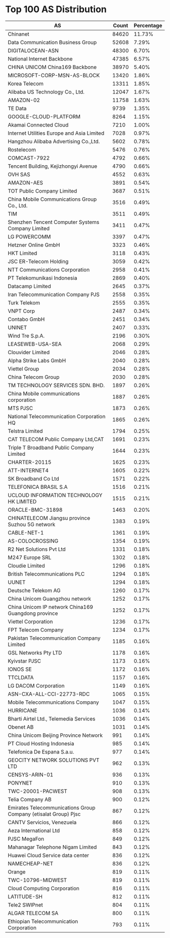 # Top 100 AS Distribution
| AS | Count | Percentage |
|----|----|----|
| Chinanet | 84620 | 11.73% |
| Data Communication Business Group | 52608 | 7.29% |
| DIGITALOCEAN-ASN | 48300 | 6.70% |
| National Internet Backbone | 47385 | 6.57% |
| CHINA UNICOM China169 Backbone | 38970 | 5.40% |
| MICROSOFT-CORP-MSN-AS-BLOCK | 13420 | 1.86% |
| Korea Telecom | 13311 | 1.85% |
| Alibaba US Technology Co., Ltd. | 12047 | 1.67% |
| AMAZON-02 | 11758 | 1.63% |
| TE Data | 9739 | 1.35% |
| GOOGLE-CLOUD-PLATFORM | 8264 | 1.15% |
| Akamai Connected Cloud | 7210 | 1.00% |
| Internet Utilities Europe and Asia Limited | 7028 | 0.97% |
| Hangzhou Alibaba Advertising Co.,Ltd. | 5602 | 0.78% |
| Rostelecom | 5476 | 0.76% |
| COMCAST-7922 | 4792 | 0.66% |
| Tencent Building, Kejizhongyi Avenue | 4790 | 0.66% |
| OVH SAS | 4552 | 0.63% |
| AMAZON-AES | 3891 | 0.54% |
| TOT Public Company Limited | 3687 | 0.51% |
| China Mobile Communications Group Co., Ltd. | 3516 | 0.49% |
| TIM | 3511 | 0.49% |
| Shenzhen Tencent Computer Systems Company Limited | 3411 | 0.47% |
| LG POWERCOMM | 3397 | 0.47% |
| Hetzner Online GmbH | 3323 | 0.46% |
| HKT Limited | 3118 | 0.43% |
| JSC ER-Telecom Holding | 3059 | 0.42% |
| NTT Communications Corporation | 2958 | 0.41% |
| PT Telekomunikasi Indonesia | 2869 | 0.40% |
| Datacamp Limited | 2645 | 0.37% |
| Iran Telecommunication Company PJS | 2558 | 0.35% |
| Turk Telekom | 2555 | 0.35% |
| VNPT Corp | 2487 | 0.34% |
| Contabo GmbH | 2451 | 0.34% |
| UNINET | 2407 | 0.33% |
| Wind Tre S.p.A. | 2196 | 0.30% |
| LEASEWEB-USA-SEA | 2068 | 0.29% |
| Clouvider Limited | 2046 | 0.28% |
| Alpha Strike Labs GmbH | 2040 | 0.28% |
| Viettel Group | 2034 | 0.28% |
| China Telecom Group | 2030 | 0.28% |
| TM TECHNOLOGY SERVICES SDN. BHD. | 1897 | 0.26% |
| China Mobile communications corporation | 1887 | 0.26% |
| MTS PJSC | 1873 | 0.26% |
| National Telecommunication Corporation HQ | 1865 | 0.26% |
| Telstra Limited | 1794 | 0.25% |
| CAT TELECOM Public Company Ltd,CAT | 1691 | 0.23% |
| Triple T Broadband Public Company Limited | 1644 | 0.23% |
| CHARTER-20115 | 1625 | 0.23% |
| ATT-INTERNET4 | 1605 | 0.22% |
| SK Broadband Co Ltd | 1571 | 0.22% |
| TELEFONICA BRASIL S.A | 1516 | 0.21% |
| UCLOUD INFORMATION TECHNOLOGY HK LIMITED | 1515 | 0.21% |
| ORACLE-BMC-31898 | 1463 | 0.20% |
| CHINATELECOM Jiangsu province Suzhou 5G network | 1383 | 0.19% |
| CABLE-NET-1 | 1361 | 0.19% |
| AS-COLOCROSSING | 1354 | 0.19% |
| R2 Net Solutions Pvt Ltd | 1331 | 0.18% |
| M247 Europe SRL | 1302 | 0.18% |
| Cloudie Limited | 1296 | 0.18% |
| British Telecommunications PLC | 1294 | 0.18% |
| UUNET | 1294 | 0.18% |
| Deutsche Telekom AG | 1260 | 0.17% |
| China Unicom Guangzhou network | 1252 | 0.17% |
| China Unicom IP network China169 Guangdong province | 1252 | 0.17% |
| Viettel Corporation | 1236 | 0.17% |
| FPT Telecom Company | 1234 | 0.17% |
| Pakistan Telecommunication Company Limited | 1185 | 0.16% |
| GSL Networks Pty LTD | 1178 | 0.16% |
| Kyivstar PJSC | 1173 | 0.16% |
| IONOS SE | 1172 | 0.16% |
| TTCLDATA | 1157 | 0.16% |
| LG DACOM Corporation | 1149 | 0.16% |
| ASN-CXA-ALL-CCI-22773-RDC | 1065 | 0.15% |
| Mobile Telecommunications Company | 1047 | 0.15% |
| HURRICANE | 1036 | 0.14% |
| Bharti Airtel Ltd., Telemedia Services | 1036 | 0.14% |
| Obenet AB | 1031 | 0.14% |
| China Unicom Beijing Province Network | 991 | 0.14% |
| PT Cloud Hosting Indonesia | 985 | 0.14% |
| Telefonica De Espana S.a.u. | 977 | 0.14% |
| GEOCITY NETWORK SOLUTIONS PVT LTD | 962 | 0.13% |
| CENSYS-ARIN-01 | 936 | 0.13% |
| PONYNET | 910 | 0.13% |
| TWC-20001-PACWEST | 908 | 0.13% |
| Telia Company AB | 900 | 0.12% |
| Emirates Telecommunications Group Company (etisalat Group) Pjsc | 867 | 0.12% |
| CANTV Servicios, Venezuela | 866 | 0.12% |
| Aeza International Ltd | 858 | 0.12% |
| PJSC MegaFon | 849 | 0.12% |
| Mahanagar Telephone Nigam Limited | 843 | 0.12% |
| Huawei Cloud Service data center | 836 | 0.12% |
| NAMECHEAP-NET | 836 | 0.12% |
| Orange | 819 | 0.11% |
| TWC-10796-MIDWEST | 819 | 0.11% |
| Cloud Computing Corporation | 816 | 0.11% |
| LATITUDE-SH | 812 | 0.11% |
| Tele2 SWIPnet | 804 | 0.11% |
| ALGAR TELECOM SA | 800 | 0.11% |
| Ethiopian Telecommunication Corporation | 793 | 0.11% |
